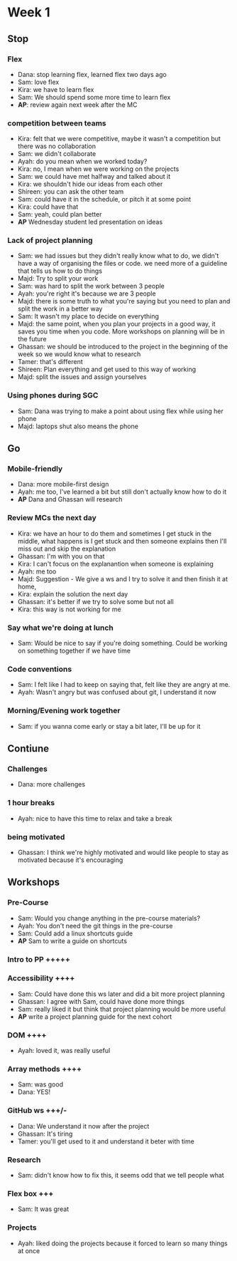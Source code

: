 # Week 1

## Stop

### Flex
- Dana: stop learning flex, learned flex two days ago
- Sam: love flex
- Kira: we have to learn flex
- Sam: We should spend some more time to learn flex
- __AP__: review again next week after the MC

### competition between teams
- Kira: felt that we were competitive, maybe it wasn't a competition but there was no collaboration
- Sam: we didn't collaborate
- Ayah: do you mean when we worked today?
- Kira: no, I mean when we were working on the projects 
- Sam: we could have met halfway and talked about it
- Kira: we shouldn't hide our ideas from each other
- Shireen: you can ask the other team
- Sam: could have it in the schedule, or pitch it at some point
- Kira: could have that
- Sam: yeah, could plan better
- __AP__ Wednesday student led presentation on ideas 

### Lack of project planning
- Sam: we had issues but they didn't really know what to do, we didn't have a way of organising the files or code. we need more of a guideline that tells us how to do things 
- Majd: Try to split your work
- Sam: was hard to split the work between 3 people 
- Ayah: you're right it's because we are 3 people 
- Majd: there is some truth to what you're saying but you need to plan and split the work in a better way
- Sam: It wasn't my place to decide on everything
- Majd: the same point, when you plan your projects in a good way, it saves you time when you code. More workshops on planning will be in the future 
- Ghassan: we should be introduced to the project in the beginning of the week so we would know what to research
- Tamer: that's different
- Shireen: Plan everything and get used to this way of working
- Majd: split the issues and assign yourselves

### Using phones during SGC
- Sam: Dana was trying to make a point about using flex while using her phone
- Majd: laptops shut also means the phone

## Go

### Mobile-friendly
- Dana: more mobile-first design
- Ayah: me too, I've learned a bit but still don't actually know how to do it
- __AP__ Dana and Ghassan will research

### Review MCs the next day
- Kira: we have an hour to do them and sometimes I get stuck in the middle, what happens is I get stuck and then someone explains then I'll miss out and skip the explanation 
- Ghassan: I'm with you on that
- Kira: I can't focus on the explanantion when someone is explaining
- Ayah: me too
- Majd: Suggestion - We give a ws and I try to solve it and then finish it at home, 
- Kira: explain the solution the next day
- Ghassan: it's better if we try to solve some but not all
- Kira: this way is not working for me

### Say what we're doing at lunch
- Sam: Would be nice to say if you're doing something. Could be working on something together if we have time

### Code conventions
- Sam: I felt like I had to keep on saying that, felt like they are angry at me. 
- Ayah: Wasn't angry but was confused about git, I understand it now

### Morning/Evening work together
- Sam: if you wanna come early or stay a bit later, I'll be up for it 

## Contiune

### Challenges
- Dana: more challenges

### 1 hour breaks
- Ayah: nice to have this time to relax and take a break

### being motivated
- Ghassan: I think we're highly motivated and would like people to stay as motivated because it's encouraging


## Workshops

### Pre-Course
- Sam: Would you change anything in the pre-course materials?
- Ayah: You don't need the git things in the pre-course 
- Sam: Could add a linux shortcuts guide
- __AP__ Sam to write a guide on shortcuts

### Intro to PP +++++

### Accessibility ++++
- Sam: Could have done this ws later  and did a bit more project planning
- Ghassan: I agree with Sam, could have done more things
- Sam: really liked it but think that project planning would be more useful
- __AP__ write a project planning guide for the next cohort

### DOM ++++
- Ayah: loved it, was really useful

### Array methods ++++
- Sam: was good
- Dana: YES!

### GitHub ws +++/-
- Dana: We understand it now after the project
- Ghassan: It's tiring 
- Tamer: you'll get used to it and understand it beter with time

### Research
- Sam: didn't know how to fix this, it seems odd that we tell people what 

### Flex box +++
- Sam: It was great

### Projects
- Ayah: liked doing the projects because it forced to learn so many things at once

